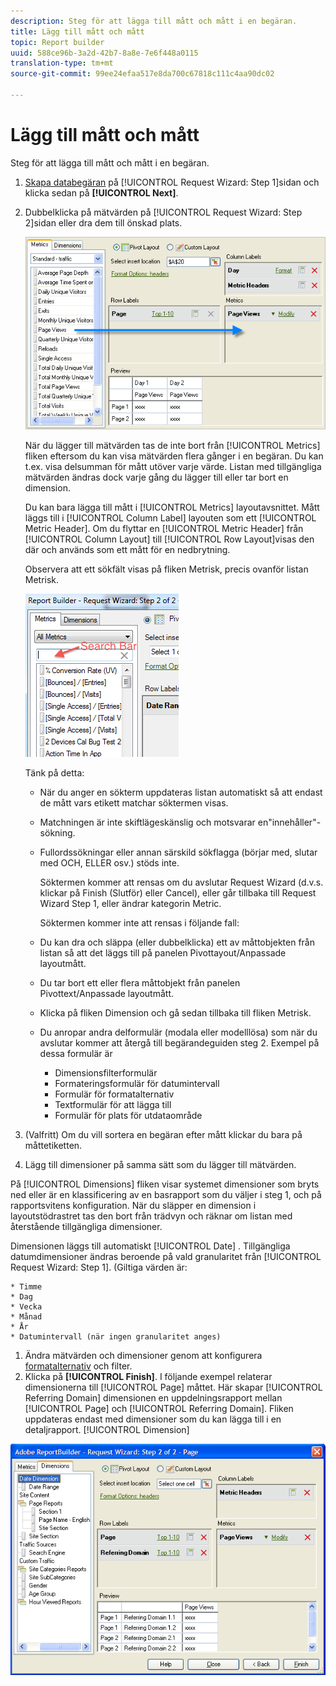 ```yaml
---
description: Steg för att lägga till mått och mått i en begäran.
title: Lägg till mått och mått
topic: Report builder
uuid: 588ce96b-3a2d-42b7-8a8e-7e6f448a0115
translation-type: tm+mt
source-git-commit: 99ee24efaa517e8da700c67818c111c4aa90dc02

---
```



# Lägg till mått och mått

Steg för att lägga till mått och mått i en begäran.

1. [Skapa databegäran](/help/analyze/report-builder/data-requests/data-requests.md) på [!UICONTROL Request Wizard: Step 1]sidan och klicka sedan på **[!UICONTROL Next]**.
1. Dubbelklicka på mätvärden på [!UICONTROL Request Wizard: Step 2]sidan eller dra dem till önskad plats.

   ![Steginformation](assets/adding_metrics.png)

   När du lägger till mätvärden tas de inte bort från [!UICONTROL Metrics] fliken eftersom du kan visa mätvärden flera gånger i en begäran. Du kan t.ex. visa delsumman för mått utöver varje värde. Listan med tillgängliga mätvärden ändras dock varje gång du lägger till eller tar bort en dimension.

   Du kan bara lägga till mått i [!UICONTROL Metrics] layoutavsnittet. Mått läggs till i [!UICONTROL Column Label] layouten som ett [!UICONTROL Metric Header]. Om du flyttar en [!UICONTROL Metric Header] från [!UICONTROL Column Layout] till [!UICONTROL Row Layout]visas den där och används som ett mått för en nedbrytning.

   Observera att ett sökfält visas på fliken Metrisk, precis ovanför listan Metrisk.

   ![](assets/search_bar_metric.png)

   Tänk på detta:

   * När du anger en sökterm uppdateras listan automatiskt så att endast de mått vars etikett matchar söktermen visas.
   * Matchningen är inte skiftlägeskänslig och motsvarar en&quot;innehåller&quot;-sökning.
   * Fullordssökningar eller annan särskild sökflagga (börjar med, slutar med OCH, ELLER osv.) stöds inte.

      Söktermen kommer att rensas om du avslutar Request Wizard (d.v.s. klickar på Finish (Slutför) eller Cancel), eller går tillbaka till Request Wizard Step 1, eller ändrar kategorin Metric.

      Söktermen kommer inte att rensas i följande fall:

   * Du kan dra och släppa (eller dubbelklicka) ett av måttobjekten från listan så att det läggs till på panelen Pivottayout/Anpassade layoutmått.
   * Du tar bort ett eller flera måttobjekt från panelen Pivottext/Anpassade layoutmått.
   * Klicka på fliken Dimension och gå sedan tillbaka till fliken Metrisk.
   * Du anropar andra delformulär (modala eller modelllösa) som när du avslutar kommer att återgå till begärandeguiden steg 2. Exempel på dessa formulär är

      * Dimensionsfilterformulär
      * Formateringsformulär för datumintervall
      * Formulär för formatalternativ
      * Textformulär för att lägga till
      * Formulär för plats för utdataområde

1. (Valfritt) Om du vill sortera en begäran efter mått klickar du bara på måttetiketten.
1. Lägg till dimensioner på samma sätt som du lägger till mätvärden.

På [!UICONTROL Dimensions] fliken visar systemet dimensioner som bryts ned eller är en klassificering av en basrapport som du väljer i steg 1, och på rapportsvitens konfiguration. När du släpper en dimension i layoutstödrastret tas den bort från trädvyn och räknar om listan med återstående tillgängliga dimensioner.

Dimensionen läggs till automatiskt [!UICONTROL Date] . Tillgängliga datumdimensioner ändras beroende på vald granularitet från [!UICONTROL Request Wizard: Step 1]. (Giltiga värden är:

    * Timme
    * Dag
    * Vecka
    * Månad
    * År
    * Datumintervall (när ingen granularitet anges)

1. Ändra mätvärden och dimensioner genom att konfigurera [formatalternativ](/help/analyze/report-builder/layout/t-format-display-headers.md) och filter.
1. Klicka på **[!UICONTROL Finish]**.
I följande exempel relaterar dimensionerna till [!UICONTROL Page] måttet. Här skapar [!UICONTROL Referring Domain] dimensionen en uppdelningsrapport mellan [!UICONTROL Page] och [!UICONTROL Referring Domain]. Fliken uppdateras endast med dimensioner som du kan lägga till i en detaljrapport. [!UICONTROL Dimension]

![](assets/page_pageview_02.png)
